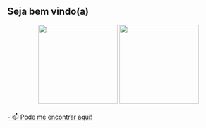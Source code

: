 ## Seja bem vindo(a)
<div align="center">
  <img height="180em" src="https://github-readme-stats.vercel.app/api?username=carlossfb&show_icons=true&theme=dracula&include_all_commits=true&count_private=true"/>
  <img height="180em" src="https://github-readme-stats.vercel.app/api/top-langs/?username=carlossfb&layout=compact&langs_count=7&theme=dracula"/>
</div>
<div style="display: inline_block"><br>
  
</div>
<a href='https://www.linkedin.com/in/carlos-eduardo-16ba25181' target="_blank">- 📫 Pode me encontrar aqui! </a>

